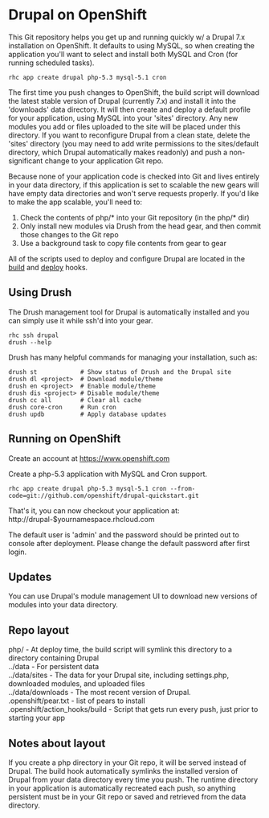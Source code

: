 Drupal on OpenShift
===================

This Git repository helps you get up and running quickly w/ a Drupal 7.x
installation on OpenShift. It defaults to using MySQL, so when creating
the application you'll want to select and install both MySQL and Cron
(for running scheduled tasks).

    rhc app create drupal php-5.3 mysql-5.1 cron

The first time you push changes to OpenShift, the build script
will download the latest stable version of Drupal (currently 7.x) and
install it into the 'downloads' data directory.  It will then create and
deploy a default profile for your application, using MySQL into your
'sites' directory. Any new modules you add or files uploaded to the site
will be placed under this directory. If you want to reconfigure Drupal
from a clean state, delete the 'sites' directory (you may need to add
write permissions to the sites/default directory, which Drupal
automatically makes readonly) and push a non-significant change to your
application Git repo.

Because none of your application code is checked into Git and lives
entirely in your data directory, if this application is set to scalable
the new gears will have empty data directories and won't serve requests
properly.  If you'd like to make the app scalable, you'll need to:

1. Check the contents of php/* into your Git repository (in the php/*
   dir)
2. Only install new modules via Drush from the head gear, and then
   commit those changes to the Git repo
3. Use a background task to copy file contents from gear to gear

All of the scripts used to deploy and configure Drupal are located in
the [build](.openshift/action_hooks/build) and [deploy](.openshift/action_hooks/deploy) hooks.

Using Drush
-----------

The Drush management tool for Drupal is automatically installed
and you can simply use it while ssh'd into your gear.

    rhc ssh drupal
    drush --help

Drush has many helpful commands for managing your installation, such as:

    drush st			# Show status of Drush and the Drupal site
    drush dl <project>	# Download module/theme
    drush en <project>	# Enable module/theme
    drush dis <project>	# Disable module/theme
    drush cc all		# Clear all cache
    drush core-cron     # Run cron
    drush updb			# Apply database updates


Running on OpenShift
--------------------

Create an account at https://www.openshift.com

Create a php-5.3 application with MySQL and Cron support.

    rhc app create drupal php-5.3 mysql-5.1 cron --from-code=git://github.com/openshift/drupal-quickstart.git

That's it, you can now checkout your application at:
    http://drupal-$yournamespace.rhcloud.com

The default user is 'admin' and the password should be printed out to console
after deployment. Please change the default password after first login.


Updates
-------

You can use Drupal's module management UI to download new versions of
modules into your data directory.

Repo layout
-----------

php/ - At deploy time, the build script will symlink this directory to a
directory containing Drupal  
../data - For persistent data  
../data/sites - The data for your Drupal site, including settings.php,
downloaded modules, and uploaded files  
../data/downloads - The most recent version of Drupal.  
.openshift/pear.txt - list of pears to install  
.openshift/action_hooks/build - Script that gets run every push, just prior to starting your app  


Notes about layout
------------------

If you create a php directory in your Git repo, it will be served
instead of Drupal.  The build hook automatically symlinks the installed
version of Drupal from your data directory every time you push.  The
runtime directory in your application is automatically recreated each
push, so anything persistent must be in your Git repo or saved and
retrieved from the data directory.
